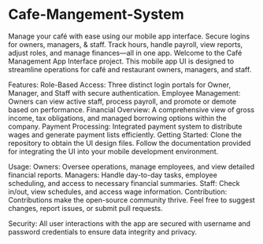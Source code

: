 # Cafe-Mangement-System
Manage your café with ease using our mobile app interface. Secure logins for owners, managers, &amp; staff. Track hours, handle payroll, view reports, adjust roles, and manage finances—all in one app.
Welcome to the Café Management App Interface project. This mobile app UI is designed to streamline operations for café and restaurant owners, managers, and staff.

Features:
Role-Based Access: Three distinct login portals for Owner, Manager, and Staff with secure authentication.
Employee Management: Owners can view active staff, process payroll, and promote or demote based on performance.
Financial Overview: A comprehensive view of gross income, tax obligations, and managed borrowing options within the company.
Payment Processing: Integrated payment system to distribute wages and generate payment lists efficiently.
Getting Started:
Clone the repository to obtain the UI design files. Follow the documentation provided for integrating the UI into your mobile development environment.

Usage:
Owners: Oversee operations, manage employees, and view detailed financial reports.
Managers: Handle day-to-day tasks, employee scheduling, and access to necessary financial summaries.
Staff: Check in/out, view schedules, and access wage information.
Contribution:
Contributions make the open-source community thrive. Feel free to suggest changes, report issues, or submit pull requests.

Security:
All user interactions with the app are secured with username and password credentials to ensure data integrity and privacy.
